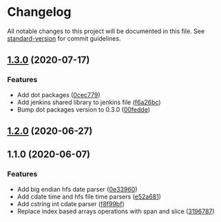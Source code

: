 # Changelog

All notable changes to this project will be documented in this file. See [standard-version](https://github.com/conventional-changelog/standard-version) for commit guidelines.

## [1.3.0](https://github.com/Jandini/Janda.Parsers.DateTime/compare/1.2.0...1.3.0) (2020-07-17)


### Features

* Add dot packages ([0cec779](https://github.com/Jandini/Janda.Parsers.DateTime/commit/0cec7793bd5bf8b56187886eb2a8769a7a9316e1))
* Add jenkins shared library to jenkins file ([f6a26bc](https://github.com/Jandini/Janda.Parsers.DateTime/commit/f6a26bc34fb113339ee80aa0abc38669d1993424))
* Bump dot packages version to 0.3.0 ([00fedde](https://github.com/Jandini/Janda.Parsers.DateTime/commit/00feddeaf32aec556cf67c9472a70bbb27ceeaf3))

## [1.2.0](https://github.com/Jandini/Janda.Parsers.DateTime/compare/1.1.0...1.2.0) (2020-06-27)

## 1.1.0 (2020-06-07)


### Features

* Add big endian hfs date parser ([0e33960](https://github.com/Jandini/Janda.Parsers.DateTime/commit/0e339609b1746fe96b2f3e8638d5a10787994777))
* Add cdate time and hfs file time parsers ([e52a681](https://github.com/Jandini/Janda.Parsers.DateTime/commit/e52a6811bdd68af2670aaec24c8486fb470718d5))
* Add cstring int cdate parser ([f8f99bf](https://github.com/Jandini/Janda.Parsers.DateTime/commit/f8f99bf8cdcb50d1e425a7082fdd3efcaa48dadc))
* Replace index based arrays operations with span and slice ([3196787](https://github.com/Jandini/Janda.Parsers.DateTime/commit/3196787d46648e1eccb9f694d1434ca0122e2c33))
